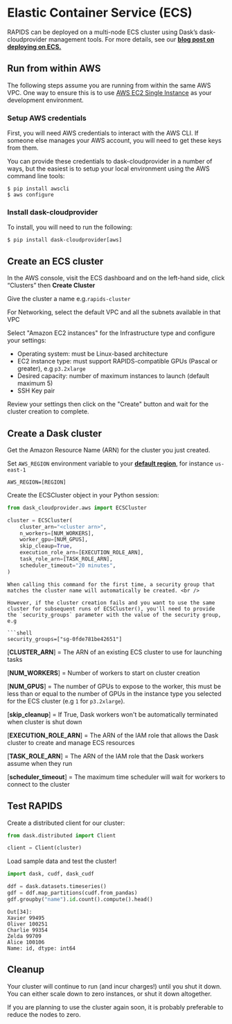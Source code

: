 # Elastic Container Service (ECS)

RAPIDS can be deployed on a multi-node ECS cluster using Dask’s dask-cloudprovider management tools. For more details, see our **[blog post on
deploying on ECS.](https://medium.com/rapids-ai/getting-started-with-rapids-on-aws-ecs-using-dask-cloud-provider-b1adfdbc9c6e)**

## Run from within AWS

The following steps assume you are running from within the same AWS VPC. One way to ensure this is to use
[AWS EC2 Single Instance](https://docs.rapids.ai/deployment/stable/cloud/aws/ec2.html) as your development environment.

### Setup AWS credentials

First, you will need AWS credentials to interact with the AWS CLI. If someone else manages your AWS account, you will need to
get these keys from them. <br />

You can provide these credentials to dask-cloudprovider in a number of ways, but the easiest is to setup your
local environment using the AWS command line tools:

```shell
$ pip install awscli
$ aws configure
```

### Install dask-cloudprovider

To install, you will need to run the following:

```shell
$ pip install dask-cloudprovider[aws]
```

## Create an ECS cluster

In the AWS console, visit the ECS dashboard and on the left-hand side, click “Clusters” then **Create Cluster**

Give the cluster a name e.g.`rapids-cluster`

For Networking, select the default VPC and all the subnets available in that VPC

Select "Amazon EC2 instances" for the Infrastructure type and configure your settings:

- Operating system: must be Linux-based architecture
- EC2 instance type: must support RAPIDS-compatible GPUs (Pascal or greater), e.g `p3.2xlarge`
- Desired capacity: number of maximum instances to launch (default maximum 5)
- SSH Key pair

Review your settings then click on the "Create" button and wait for the cluster creation to complete.

## Create a Dask cluster

Get the Amazon Resource Name (ARN) for the cluster you just created.

Set `AWS_REGION` environment variable to your **[default region](https://docs.aws.amazon.com/AWSEC2/latest/UserGuide/using-regions-availability-zones.html#concepts-regions)**, for instance `us-east-1`

```shell
AWS_REGION=[REGION]
```

Create the ECSCluster object in your Python session:

```python
from dask_cloudprovider.aws import ECSCluster

cluster = ECSCluster(
    cluster_arn="<cluster arn>",
    n_workers=[NUM_WORKERS],
    worker_gpu=[NUM_GPUS],
    skip_cleaup=True,
    execution_role_arn=[EXECUTION_ROLE_ARN],
    task_role_arn=[TASK_ROLE_ARN],
    scheduler_timeout="20 minutes",
)
```

````{note}
When calling this command for the first time, a security group that matches the cluster name will automatically be created. <br />

However, if the cluster creation fails and you want to use the same cluster for subsequent runs of ECSCluster(), you'll need to provide the `security_groups` parameter with the value of the security group, e.g

```shell
security_groups=["sg-0fde781be42651"]

````

[**CLUSTER_ARN**] = The ARN of an existing ECS cluster to use for launching tasks <br />

[**NUM_WORKERS**] = Number of workers to start on cluster creation <br />

[**NUM_GPUS**] = The number of GPUs to expose to the worker, this must be less than or equal to the number of GPUs in the instance type you selected for the ECS cluster (e.g `1` for `p3.2xlarge`).<br />

[**skip_cleanup**] = If True, Dask workers won't be automatically terminated when cluster is shut down <br />

[**EXECUTION_ROLE_ARN**] = The ARN of the IAM role that allows the Dask cluster to create and manage ECS resources <br />

[**TASK_ROLE_ARN**] = The ARN of the IAM role that the Dask workers assume when they run <br />

[**scheduler_timeout**] = The maximum time scheduler will wait for workers to connect to the cluster

## Test RAPIDS

Create a distributed client for our cluster:

```python
from dask.distributed import Client

client = Client(cluster)
```

Load sample data and test the cluster!

```python
import dask, cudf, dask_cudf

ddf = dask.datasets.timeseries()
gdf = ddf.map_partitions(cudf.from_pandas)
gdf.groupby("name").id.count().compute().head()
```

```shell
Out[34]:
Xavier 99495
Oliver 100251
Charlie 99354
Zelda 99709
Alice 100106
Name: id, dtype: int64
```

## Cleanup

Your cluster will continue to run (and incur charges!) until you shut it down. You can either scale down to zero instances, or shut it down altogether. <br />

If you are planning to use the cluster again soon, it is probably preferable to reduce the nodes to zero.

```{relatedexamples}

```
